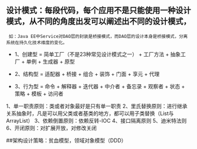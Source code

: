 
## 设计模式：每段代码，每个应用不是只能使用一种设计模式，从不同的角度出发可以阐述出不同的设计模式，
     如：Java EE中Service对DAO层的封装是桥接模式，而DAO层的设计本身是桥接模式，分离系统在持久化技术维度的变化。
         
* 1、创建型 = 简单工厂（不是23种常见设计模式之一） + 工厂方法 + 抽象工厂 + 单例 + 生成器 + 原型

* 2、结构型 = 适配器 + 桥接 + 组合 + 装饰 + 门面 + 享元 + 代理

* 3、行为型 = 命令 + 解释器 + 迭代器 + 中介者 + 备忘录 + 观察者 + 状态 + 策略 + 模板 + 访问者


1、单一职责原则：类或者对象最好是只有单一职责
2、里氏替换原则：进行继承关系抽象时，凡是可以用父类或者基类的地方，都可以用子类替换（List与ArrayList）
3、依赖倒置原则：依赖反转-IOC
4、接口隔离原则
5、迪米特法则
6、开闭原则：对扩展开放，对修改关闭


##架构设计策略：贫血模型，领域对象模型（DDD）